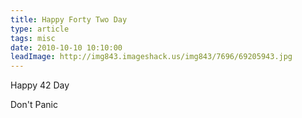 ```yaml
---
title: Happy Forty Two Day
type: article
tags: misc
date: 2010-10-10 10:10:00
leadImage: http://img843.imageshack.us/img843/7696/69205943.jpg
---
```

<p>Happy 42 Day</p><p>Don't Panic</p>
